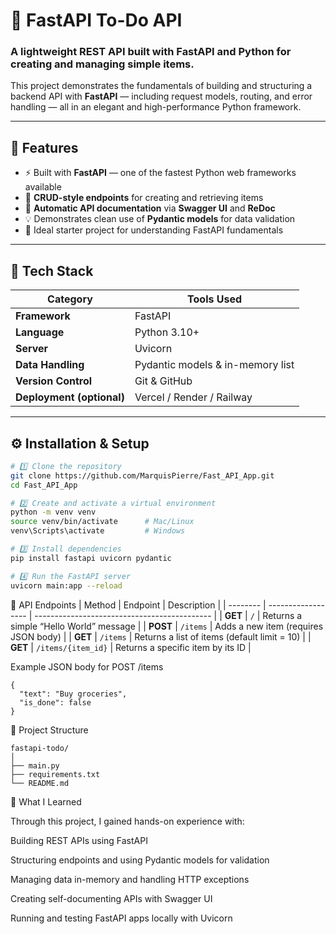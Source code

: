 # 🧠 FastAPI To-Do API

### A lightweight REST API built with **FastAPI** and **Python** for creating and managing simple items.

This project demonstrates the fundamentals of building and structuring a backend API with **FastAPI** — including request models, routing, and error handling — all in an elegant and high-performance Python framework.

---

## 🚀 Features
- ⚡ Built with **FastAPI** — one of the fastest Python web frameworks available  
- 🧱 **CRUD-style endpoints** for creating and retrieving items  
- 🧾 **Automatic API documentation** via **Swagger UI** and **ReDoc**  
- 💡 Demonstrates clean use of **Pydantic models** for data validation  
- 🧠 Ideal starter project for understanding FastAPI fundamentals

---

## 🧰 Tech Stack

| Category | Tools Used |
|-----------|------------|
| **Framework** | FastAPI |
| **Language** | Python 3.10+ |
| **Server** | Uvicorn |
| **Data Handling** | Pydantic models & in-memory list |
| **Version Control** | Git & GitHub |
| **Deployment (optional)** | Vercel / Render / Railway |

---

## ⚙️ Installation & Setup

```bash
# 1️⃣ Clone the repository
git clone https://github.com/MarquisPierre/Fast_API_App.git
cd Fast_API_App

# 2️⃣ Create and activate a virtual environment
python -m venv venv
source venv/bin/activate      # Mac/Linux
venv\Scripts\activate         # Windows

# 3️⃣ Install dependencies
pip install fastapi uvicorn pydantic

# 4️⃣ Run the FastAPI server
uvicorn main:app --reload
```
📡 API Endpoints
| Method   | Endpoint           | Description                                  |
| -------- | ------------------ | -------------------------------------------- |
| **GET**  | `/`                | Returns a simple “Hello World” message       |
| **POST** | `/items`           | Adds a new item (requires JSON body)         |
| **GET**  | `/items`           | Returns a list of items (default limit = 10) |
| **GET**  | `/items/{item_id}` | Returns a specific item by its ID            |

Example JSON body for POST /items
```
{
  "text": "Buy groceries",
  "is_done": false
}

```

📁 Project Structure


```
fastapi-todo/
│
├── main.py
├── requirements.txt
└── README.md
```
🧠 What I Learned

Through this project, I gained hands-on experience with:

Building REST APIs using FastAPI

Structuring endpoints and using Pydantic models for validation

Managing data in-memory and handling HTTP exceptions

Creating self-documenting APIs with Swagger UI

Running and testing FastAPI apps locally with Uvicorn



